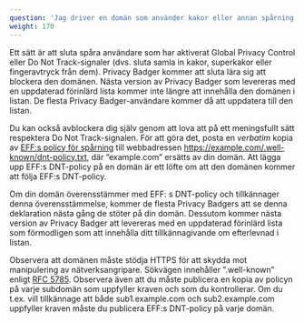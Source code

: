 ```yaml
---
question: 'Jag driver en domän som använder kakor eller annan spårning. Hur hindrar jag Privacy Badger från att blockera mig?'
weight: 170
---
```


Ett sätt är att sluta spåra användare som har aktiverat Global Privacy Control eller Do Not Track-signaler (dvs. sluta samla in kakor, superkakor eller fingeravtryck från dem). Privacy Badger kommer att sluta lära sig att blockera den domänen. Nästa version av Privacy Badger som levereras med en uppdaterad förinlärd lista kommer inte längre att innehålla den domänen i listan. De flesta Privacy Badger-användare kommer då att uppdatera till den listan.

Du kan också avblockera dig själv genom att lova att på ett meningsfullt sätt respektera Do Not Track-signalen. För att göra det, posta en _verbatim_ kopia av [EFF:s policy för spårning](https://www.eff.org/dnt-policy) till webbadressen https://example.com/.well-known/dnt-policy.txt, där ”example.com” ersätts av din domän. Att lägga upp EFF:s DNT-policy på en domän är ett löfte om att den domänen kommer att följa EFF:s DNT-policy.

Om din domän överensstämmer med EFF: s DNT-policy och tillkännager denna överensstämmelse, kommer de flesta Privacy Badgers att se denna deklaration nästa gång de stöter på din domän. Dessutom kommer nästa version av Privacy Badger att levereras med en uppdaterad förinlärd lista som förmodligen som att innehålla ditt tillkännagivande om efterlevnad i listan.

Observera att domänen måste stödja HTTPS för att skydda mot manipulering av nätverksangripare. Sökvägen innehåller ”.well-known” enligt [RFC 5785](https://tools.ietf.org/html/rfc5785). Observera även att du måste publicera en kopia av policyn på varje subdomän som uppfyller kraven och som du kontrollerar. Om du t.ex. vill tillkännage att både sub1.example.com och sub2.example.com uppfyller kraven måste du publicera EFF:s DNT-policy på varje domän.
